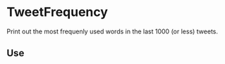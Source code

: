 TweetFrequency
===============

Print out the most frequenly used words in the last 1000 (or less) tweets.

## Use



